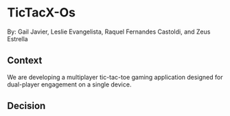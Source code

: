 # TicTacX-Os
By: Gail Javier, Leslie Evangelista, Raquel Fernandes Castoldi, and Zeus Estrella

## Context
We are developing a multiplayer tic-tac-toe gaming application designed for dual-player engagement on a single device.

## Decision

